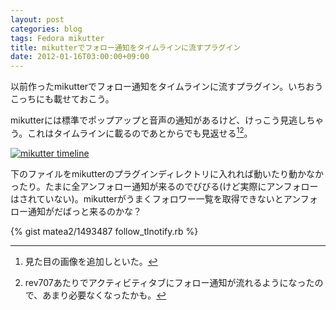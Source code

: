```yaml
---
layout: post
categories: blog
tags: Fedora mikutter
title: mikutterでフォロー通知をタイムラインに流すプラグイン
date: 2012-01-16T03:00:00+09:00
---
```



以前作ったmikutterでフォロー通知をタイムラインに流すプラグイン。いちおうこっちにも載せておこう。

<!-- more -->

mikutterには標準でポップアップと音声の通知があるけど、けっこう見逃しちゃう。これはタイムラインに載るのであとからでも見返せる[^note-2012-02-05][^note-2012-03-31]。

[![mikutter timeline]][mikutter timeline link]


下のファイルをmikutterのプラグインディレクトリに入れれば動いたり動かなかったり。たまに全アンフォロー通知が来るのでびびる(けど実際にアンフォローはされていない)。mikutterがうまくフォロワー一覧を取得できないとアンフォロー通知がだばっと来るのかな？

{% gist matea2/1493487 follow_tlnotify.rb %}



[mikutter timeline]: https://lh3.googleusercontent.com/bzZTpwHYv-LLFiOUHVuIsNk4fZGHWZOh9OqO2DTNMdrDqDB1oOcHeSGVE5QM1ZHPtdEsZ-hyl_76s07gbpo5Ox0TpMuprG8Cn_MDpEaWgoR3lo_cMopK_tgGaHHaN5fTKTkiR7eJww=w800
[mikutter timeline link]: https://photos.google.com/share/AF1QipOJ7AJvh7EcXSI5OiNUCNItb0ke3xMGDAnCx2EJk0kEoMhpA-OIPdYrcPZ0MxzmpQ/photo/AF1QipOPTRxVGD5owUECvoGZ9h__jiduSgpI8k_jmUpj?key=UEFUYVA5aHM2bVJwT1hGUTAyYkZqVE42dzN5RGJ3

[^note-2012-02-05]: 見た目の画像を追加しといた。
[^note-2012-03-31]: rev707あたりでアクティビティタブにフォロー通知が流れるようになったので、あまり必要なくなったかも。
